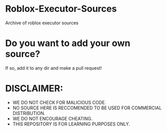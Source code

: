 # Roblox-Executor-Sources
Archive of roblox executor sources

# Do you want to add your own source?
If so, add it to any dir and make a pull request!

# DISCLAIMER:
- WE DO NOT CHECK FOR MALICIOUS CODE.
- NO SOURCE HERE IS RECCOMENDED TO BE USED FOR COMMERCIAL DISTRIBUTION.
- WE DO NOT ENCOURAGE CHEATING.
- THIS REPOSITORY IS FOR LEARNING PURPOSES ONLY.
